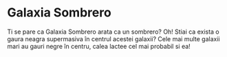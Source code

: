 # Galaxia Sombrero

Ti se pare ca Galaxia Sombrero arata ca un sombrero? Oh! Stiai ca exista o gaura
neagra supermasiva în centrul acestei galaxii? Cele mai multe galaxii mari au
gauri negre în centru, calea lactee cel mai probabil si ea!
